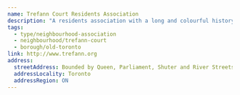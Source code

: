 ```yaml
---
name: Trefann Court Residents Association
description: "A residents association with a long and colourful history, founded in 1966. The area bounded by Queen, Parliament, Shuter and River streets is a special and unique area of downtown Toronto, designated as a neighbourhood area with lower scale buildings such as detached houses, semi-detached houses, duplexes, triplexes and townhouses."
tags:
  - type/neighbourhood-association
  - neighbourhood/trefann-court
  - borough/old-toronto
link: http://www.trefann.org
address:
  streetAddress: Bounded by Queen, Parliament, Shuter and River Streets
  addressLocality: Toronto
  addressRegion: ON
---
```

